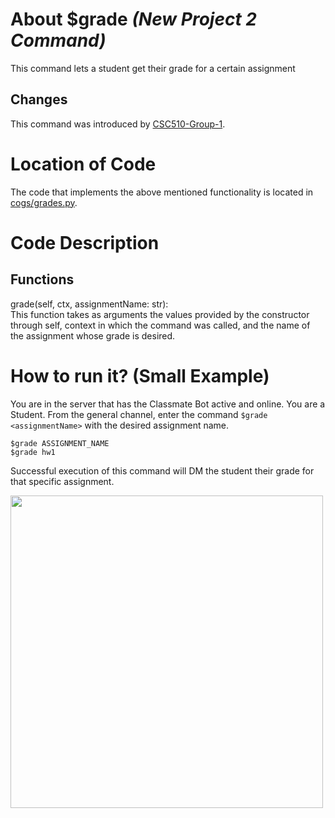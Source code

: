 # About $grade _(New Project 2 Command)_
This command lets a student get their grade for a certain assignment
## Changes

This command was introduced by [CSC510-Group-1](https://github.com/nfoster1492/ClassMateBot-1/).

# Location of Code
The code that implements the above mentioned functionality is located in [cogs/grades.py](../../cogs/grades.py).

# Code Description
## Functions
grade(self, ctx, assignmentName: str): <br>
This function takes as arguments the values provided by the constructor through self, context in which the command was called, and the name of the assignment whose grade is desired.

# How to run it? (Small Example)
You are in the server that has the Classmate Bot active and online. You are a Student. From the general channel, enter the command `$grade <assignmentName>` with the desired assignment name.

```
$grade ASSIGNMENT_NAME
$grade hw1
```
Successful execution of this command will DM the student their grade for that specific assignment.

<img src="https://github.com/nfoster1492/ClassMateBot-1/blob/c8e9fdaf0560a8c93743aaba67ceccb8b94bd845/data/proj2media/gradeHelp.png" width="500">
